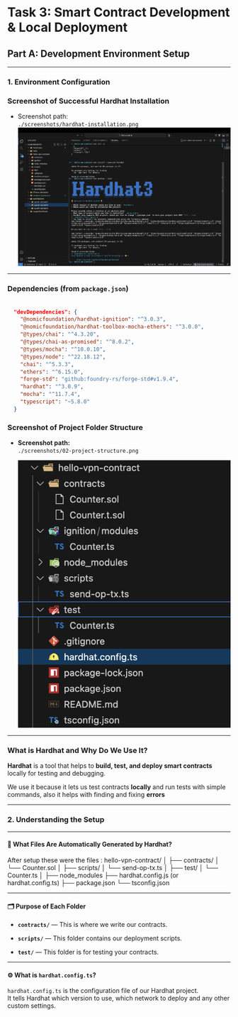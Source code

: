 # Task 3: Smart Contract Development & Local Deployment  
## Part A: Development Environment Setup  

---

### 1. Environment Configuration

###  Screenshot of Successful Hardhat Installation
- Screenshot path:  
  `./screenshots/hardhat-installation.png`  
  ![Hardhat Installation](./screenshots/01-hardhat-install.png)

---

### Dependencies (from `package.json`)

```json

  "devDependencies": {
    "@nomicfoundation/hardhat-ignition": "^3.0.3",
    "@nomicfoundation/hardhat-toolbox-mocha-ethers": "^3.0.0",
    "@types/chai": "^4.3.20",
    "@types/chai-as-promised": "^8.0.2",
    "@types/mocha": "^10.0.10",
    "@types/node": "^22.18.12",
    "chai": "^5.3.3",
    "ethers": "^6.15.0",
    "forge-std": "github:foundry-rs/forge-std#v1.9.4",
    "hardhat": "^3.0.9",
    "mocha": "^11.7.4",
    "typescript": "~5.8.0"
  }

```


### Screenshot of Project Folder Structure
- **Screenshot path:**  
  `./screenshots/02-project-structure.png`  

  ![Project Structure](./screenshots/02-project-structure.png)

---

### What is Hardhat and Why Do We Use It?

**Hardhat** is a tool that helps to **build, test, and deploy smart contracts** locally for testing and debugging.

We use it because it lets us test contracts **locally** and run tests with simple commands, also it helps with finding and fixing **errors**

---

### 2. Understanding the Setup

---

#### 📁 What Files Are Automatically Generated by Hardhat?

After setup these were the files :
 hello-vpn-contract/
│
├── contracts/
│ └── Counter.sol
│
├── scripts/
│ └── send-op-tx.ts
│
├── test/
│ └── Counter.ts
│
├── node_modules
├── hardhat.config.js (or hardhat.config.ts)
├── package.json
└── tsconfig.json


---

#### 🗂️ Purpose of Each Folder

- **`contracts/`** — This is where we write our contracts.  
 

- **`scripts/`** — This folder contains our deployment scripts.  


- **`test/`** — This folder is for testing your contracts.  

---

#### ⚙️ What is `hardhat.config.ts`?

`hardhat.config.ts` is the configuration file of our Hardhat project.  
It tells Hardhat which version to use, which network to deploy and any other custom settings.

